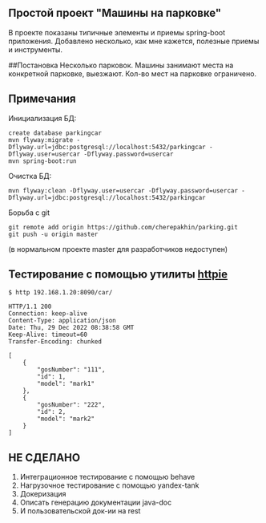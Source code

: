 ## Простой проект "Машины на парковке"
В проекте показаны типичные элементы и приемы spring-boot приложения. Добавлено несколько, как мне кажется, полезные приемы и инструменты.

##Постановка
Несколько парковок. Машины занимают места на конкретной парковке, выезжают. Кол-во мест на парковке ограничено.

## Примечания
Инициализация БД:
````shell
create database parkingcar 
mvn flyway:migrate -Dflyway.url=jdbc:postgresql://localhost:5432/parkingcar -Dflyway.user=usercar -Dflyway.password=usercar
mvn spring-boot:run
````
Очистка БД:
````shell
mvn flyway:clean -Dflyway.user=usercar -Dflyway.password=usercar -Dflyway.url=jdbc:postgresql://localhost:5432/parkingcar
````

Борьба с git
````shell
git remote add origin https://github.com/cherepakhin/parking.git
git push -u origin master
````
(в нормальном проекте master для разработчиков недоступен)

## Тестирование с помощью утилиты [httpie](https://httpie.io/)
````shell
$ http 192.168.1.20:8090/car/

HTTP/1.1 200 
Connection: keep-alive
Content-Type: application/json
Date: Thu, 29 Dec 2022 08:38:58 GMT
Keep-Alive: timeout=60
Transfer-Encoding: chunked

[
    {
        "gosNumber": "111",
        "id": 1,
        "model": "mark1"
    },
    {
        "gosNumber": "222",
        "id": 2,
        "model": "mark2"
    }
]
````

## НЕ СДЕЛАНО
1. Интеграционное тестирование с помощью behave
2. Нагрузочное тестирование с помощью yandex-tank
3. Докеризация
4. Описать генерацию документации java-doc
5. И пользовательской док-ии на rest
